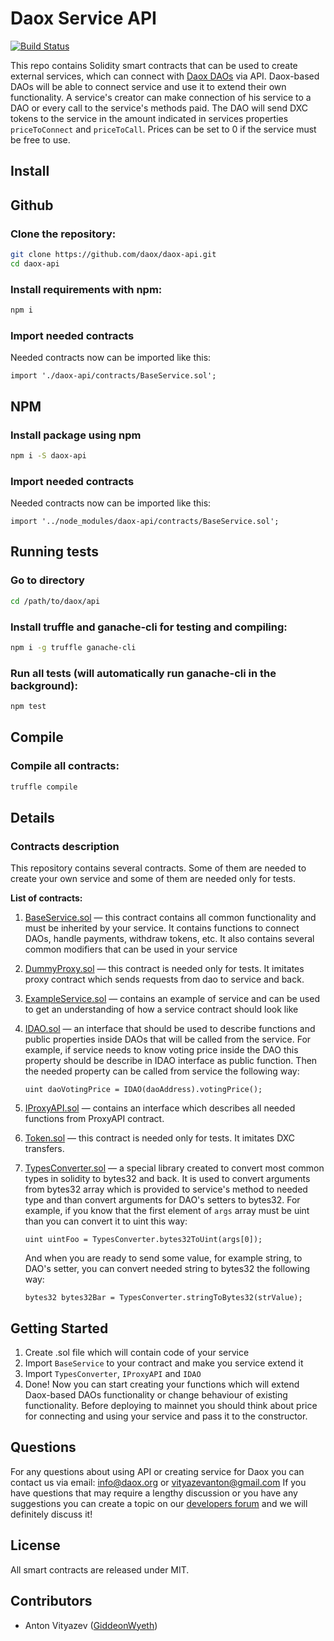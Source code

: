# Daox Service API 

[![Build Status](https://travis-ci.org/daox/daox-api.svg?branch=master)](https://travis-ci.org/daox/daox-api)

This repo contains Solidity smart contracts that can be used to create external services, which can connect with [Daox DAOs](https://github.com/daox/daox-contracts) via API.
Daox-based DAOs will be able to connect service and use it to extend their own functionality. 
A service's creator can make connection of his service to a DAO or every call to the service's methods paid. 
The DAO will send DXC tokens to the service in the amount indicated in services properties `priceToConnect` and `priceToCall`.
Prices can be set to 0 if the service must be free to use.


Install
-------
## Github

### Clone the repository:
```bash
git clone https://github.com/daox/daox-api.git
cd daox-api
```

### Install requirements with npm:
```bash
npm i
```

### Import needed contracts
Needed contracts now can be imported like this:
```solidity
import './daox-api/contracts/BaseService.sol';
```

## NPM

### Install package using npm
```bash
npm i -S daox-api
```

### Import needed contracts
Needed contracts now can be imported like this:
```solidity
import '../node_modules/daox-api/contracts/BaseService.sol';
```

Running tests
-------------
### Go to directory

```bash 
cd /path/to/daox/api
```

### Install truffle and ganache-cli for testing and compiling:

```bash
npm i -g truffle ganache-cli
```

### Run all tests (will automatically run ganache-cli in the background):

```bash
npm test
```

Compile
-------
### Compile all contracts:

```bash
truffle compile
```

Details
-------
### Contracts description
This repository contains several contracts. Some of them are needed to create your own service and some of them are needed only for tests.

**List of contracts:**
1. [BaseService.sol](https://github.com/daox/daox-api/blob/master/contracts/BaseService.sol) — this contract contains all common functionality and must be inherited by your service. 
It contains functions to connect DAOs, handle payments, withdraw tokens, etc.
It also contains several common modifiers that can be used in your service

2. [DummyProxy.sol](https://github.com/daox/daox-api/blob/master/contracts/DummyProxy.sol) — this contract is needed only for tests. It imitates proxy contract which sends requests from dao to service and back.

3. [ExampleService.sol](https://github.com/daox/daox-api/blob/master/contracts/ExampleService.sol) — contains an example of service and can be used to get an understanding of how a service contract should look like

4. [IDAO.sol](https://github.com/daox/daox-api/blob/master/contracts/ExampleService.sol) — an interface that should be used to describe functions and public properties inside DAOs that will be called from the service.
For example, if service needs to know voting price inside the DAO this property should be describe in IDAO interface as public function.
Then the needed property can be called from service the following way:
    ```
    uint daoVotingPrice = IDAO(daoAddress).votingPrice();
    ```
5. [IProxyAPI.sol](https://github.com/daox/daox-api/blob/master/contracts/IProxyAPI.sol) — contains an interface which describes all needed functions from ProxyAPI contract.

6. [Token.sol](https://github.com/daox/daox-api/blob/master/contracts/Token.sol) — this contract is needed only for tests. It imitates DXC transfers.

7. [TypesConverter.sol](https://github.com/daox/daox-api/blob/master/contracts/TypesConverter.sol) —  a special library created to convert most common types in solidity to bytes32 and back.
It is used to convert arguments from bytes32 array which is provided to service's method to needed type 
and than convert arguments for DAO's setters to bytes32. For example, if you know that the first element of `args` array must be uint than you can convert it to uint this way: 
    ```
    uint uintFoo = TypesConverter.bytes32ToUint(args[0]);
    ```
    And when you are ready to send some value, for example string, to DAO's setter, you can convert needed string to bytes32 the following way:
    ```
    bytes32 bytes32Bar = TypesConverter.stringToBytes32(strValue);
    ```

Getting Started
---------------
1. Create .sol file which will contain code of your service
2. Import `BaseService` to your contract and make you service extend it
3. Import `TypesConverter`, `IProxyAPI` and `IDAO`
4. Done! Now you can start creating your functions which will extend Daox-based DAOs functionality or change behaviour of existing functionality.
Before deploying to mainnet you should think about price for connecting and using your service and pass it to the constructor.

Questions
---------
For any questions about using API or creating service for Daox you can contact us via email: 
[info@daox.org](mailto:info@daox.org) or [vityazevanton@gmail.com](mailto:vityazevanton@gmail.com)
If you have questions that may require a lengthy discussion or you have any suggestions you can create a topic on our [developers forum](https://research.daox.org)
and we will definitely discuss it!


License
-------
 All smart contracts are released under MIT.

Contributors
------------
- Anton Vityazev ([GiddeonWyeth](https://github.com/GiddeonWyeth))
